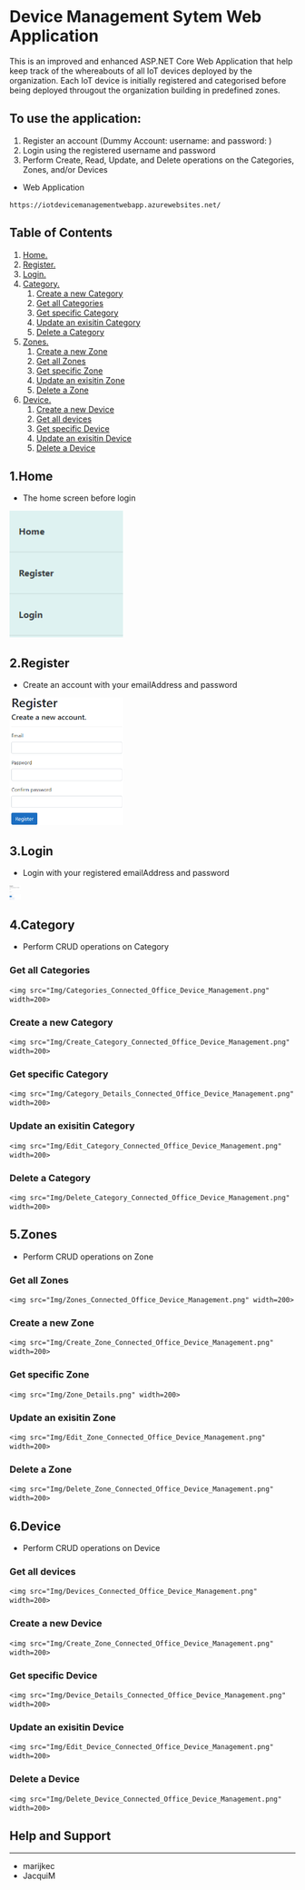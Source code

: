 # Device Management Sytem Web Application

This is an improved and enhanced ASP.NET Core Web Application that help keep track of the whereabouts of all IoT devices deployed by the organization.
Each IoT device is initially registered and categorised before being deployed througout the organization building in predefined zones.

## To use the application:
1. Register an account (Dummy Account: username: and password: )
2. Login using the registered username and password
3. Perform Create, Read, Update, and Delete operations on the Categories, Zones, and/or Devices

* Web Application
```url
https://iotdevicemanagementwebapp.azurewebsites.net/
```

## Table of Contents

1. [ Home. ](#home)
2. [ Register. ](#register)
3. [ Login. ](#login)
4. [ Category.](#category)
	1. [Create a new Category](#PostCat)
	2. [Get all Categories](#GetAllCat)
	3. [Get specific Category](#oneCat)
	4. [Update an exisitin Category](#PatchCat)
	5. [Delete a Category](#deleteCat)
5. [ Zones. ](#zone)
	1. [Create a new Zone](#PostZones)
	2. [Get all Zones](#GetAllZones)
	3. [Get specific Zone](#GetOneZone)
	4. [Update an exisitin Zone](#PatchZone)
	5. [Delete a Zone](#deleteZone)
6. [ Device. ](#device)
	1. [Create a new Device](#PostDevice)
	2. [Get all devices](#GetAllDevices)
	3. [Get specific Device](#GetOneDevice)
	4. [Update an exisitin Device](#PatchDevice)
	5. [Delete a Device](#deleteDevice)
	
<a name="home"></a>      
## 1.Home <br>
* The home screen before login <br>
<img src="Img/Home_Page_Connected_Office_Device_Management.png" width=200>


<a name="register"></a>      
## 2.Register <br>
* Create an account with your emailAddress and password <br>
<img src="Img/Register_Connected_Office_Device_Management.png" width=200>

<a name="login"></a>      
## 3.Login <br>
* Login with your registered emailAddress and password <br>
<img src="Img/Log_in_Connected_Office_Device_Management.png" width=20>


<a name="category"></a>      
## 4.Category <br>
* Perform CRUD operations on Category <br>

<a name="GetAllCat"></a>      
### Get all Categories <br>
	<img src="Img/Categories_Connected_Office_Device_Management.png" width=200>

<a name="PostCat"></a>      
### Create a new Category <br>
	<img src="Img/Create_Category_Connected_Office_Device_Management.png" width=200>

<a name="oneCat"></a>      
### Get specific Category <br>
	<img src="Img/Category_Details_Connected_Office_Device_Management.png" width=200>

<a name="PatchCat"></a>      
### Update an exisitin Category <br>
	<img src="Img/Edit_Category_Connected_Office_Device_Management.png" width=200>

<a name="deleteCat"></a>      
### Delete a Category <br>
	<img src="Img/Delete_Category_Connected_Office_Device_Management.png" width=200>



<a name="zone"></a>      
## 5.Zones <br>
* Perform CRUD operations on Zone <br>

<a name="GetAllZones"></a>      
### Get all Zones <br>
	<img src="Img/Zones_Connected_Office_Device_Management.png" width=200>

<a name="PostZones"></a>      
### Create a new Zone <br>
	<img src="Img/Create_Zone_Connected_Office_Device_Management.png" width=200>

<a name="GetOneZone"></a>      
### Get specific Zone <br>
	<img src="Img/Zone_Details.png" width=200>

<a name="PatchZone"></a>      
### Update an exisitin Zone <br>
	<img src="Img/Edit_Zone_Connected_Office_Device_Management.png" width=200>

<a name="deleteZone"></a>      
### Delete a Zone <br>
	<img src="Img/Delete_Zone_Connected_Office_Device_Management.png" width=200>


<a name="device"></a>      
## 6.Device <br>
* Perform CRUD operations on Device <br>	

<a name="GetAllDevices"></a>      
### Get all devices <br>
	<img src="Img/Devices_Connected_Office_Device_Management.png" width=200>

<a name="PostDevice"></a>      
### Create a new Device <br>
	<img src="Img/Create_Zone_Connected_Office_Device_Management.png" width=200>

<a name="GetOneDevice"></a>      
### Get specific Device <br>
	<img src="Img/Device_Details_Connected_Office_Device_Management.png" width=200>

<a name="PatchDevice"></a>      
### Update an exisitin Device <br>
	<img src="Img/Edit_Device_Connected_Office_Device_Management.png" width=200>

<a name="deleteDevice"></a>      
### Delete a Device <br>
	<img src="Img/Delete_Device_Connected_Office_Device_Management.png" width=200>

<a name="HaS"></a>
## Help and Support<br>
---
 * marijkec
 * JacquiM